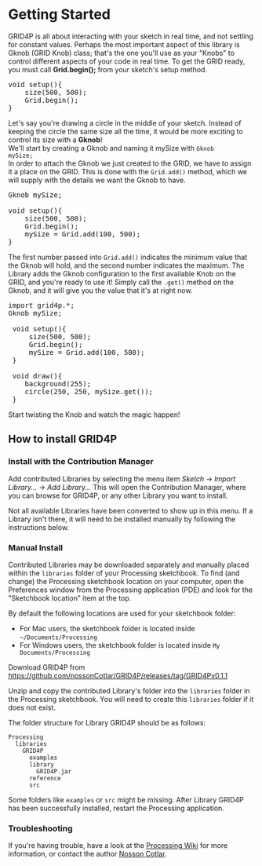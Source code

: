 # Getting Started
GRID4P is all about interacting with your sketch in real time, and not settling for constant values. 
Perhaps the most important aspect of this library is Gknob (GRID Knob) class; that's the one you'll use as your "Knobs" to control different aspects of your code in real time. 
To get the GRID ready, you must call <b>Grid.begin();</b> from your sketch's setup method. 
<pre>void setup(){
    size(500, 500);
    Grid.begin();
}</pre>
Let's say you're drawing a circle in the middle of your sketch. 
Instead of keeping the circle the same size all the time, it would be more exciting to control its size with a <b>Gknob</b>!<br>
We'll start by creating a Gknob and naming it mySize with <code>Gknob mySize;</code><br>
In order to attach the Gknob we just created to the GRID, we have to assign it a place on the GRID. 
This is done with the <code>Grid.add()</code> method, which we will supply with the details we want the Gknob to have. 
<pre>Gknob mySize;

void setup(){
    size(500, 500);
    Grid.begin();
    mySize = Grid.add(100, 500);
}</pre>
The first number passed into <code>Grid.add()</code> indicates the minimum value that the Gknob will hold, and 
the second number indicates the maximum. The Library adds the Gknob configuration to the first available Knob on the GRID, 
and you're ready to use it! Simply call the <code>.get()</code> method on the Gknob, and it will give you the value 
that it's at right now. 
<pre>import grid4p.*;
Gknob mySize;
     
 void setup(){
     size(500, 500);
     Grid.begin();
     mySize = Grid.add(100, 500);
 }
 
 void draw(){
    background(255);
    circle(250, 250, mySize.get());
 }</pre>
 Start twisting the Knob and watch the magic happen!

## How to install GRID4P

### Install with the Contribution Manager

Add contributed Libraries by selecting the menu item _Sketch_ → _Import Library..._ → _Add Library..._ This will open the Contribution Manager, where you can browse for GRID4P, or any other Library you want to install.

Not all available Libraries have been converted to show up in this menu. If a Library isn't there, it will need to be installed manually by following the instructions below.

### Manual Install

Contributed Libraries may be downloaded separately and manually placed within the `libraries` folder of your Processing sketchbook. To find (and change) the Processing sketchbook location on your computer, open the Preferences window from the Processing application (PDE) and look for the "Sketchbook location" item at the top.

By default the following locations are used for your sketchbook folder: 
  * For Mac users, the sketchbook folder is located inside `~/Documents/Processing` 
  * For Windows users, the sketchbook folder is located inside `My Documents/Processing`

Download GRID4P from https://github.com/nossonCotlar/GRID4P/releases/tag/GRID4Pv0.1.1

Unzip and copy the contributed Library's folder into the `libraries` folder in the Processing sketchbook. You will need to create this `libraries` folder if it does not exist.

The folder structure for Library GRID4P should be as follows:

```
Processing
  libraries
    GRID4P
      examples
      library
        GRID4P.jar
      reference
      src
```
             
Some folders like `examples` or `src` might be missing. After Library GRID4P has been successfully installed, restart the Processing application.

### Troubleshooting

If you're having trouble, have a look at the [Processing Wiki](https://github.com/processing/processing/wiki/How-to-Install-a-Contributed-Library) for more information, or contact the author [Nosson Cotlar](https://rood.systems).
